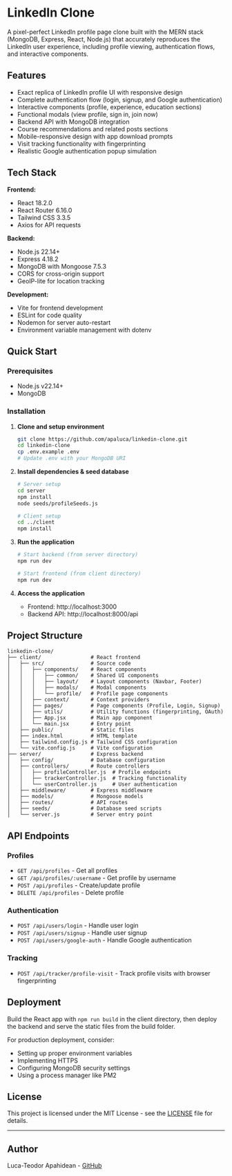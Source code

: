 # LinkedIn Clone

A pixel-perfect LinkedIn profile page clone built with the MERN stack (MongoDB, Express, React, Node.js) that accurately reproduces the LinkedIn user experience, including profile viewing, authentication flows, and interactive components.

## Features

- Exact replica of LinkedIn profile UI with responsive design
- Complete authentication flow (login, signup, and Google authentication)
- Interactive components (profile, experience, education sections)
- Functional modals (view profile, sign in, join now)
- Backend API with MongoDB integration
- Course recommendations and related posts sections
- Mobile-responsive design with app download prompts
- Visit tracking functionality with fingerprinting
- Realistic Google authentication popup simulation

## Tech Stack

**Frontend:**
- React 18.2.0
- React Router 6.16.0
- Tailwind CSS 3.3.5
- Axios for API requests

**Backend:**
- Node.js 22.14+
- Express 4.18.2
- MongoDB with Mongoose 7.5.3
- CORS for cross-origin support
- GeoIP-lite for location tracking

**Development:**
- Vite for frontend development
- ESLint for code quality
- Nodemon for server auto-restart
- Environment variable management with dotenv

## Quick Start

### Prerequisites
- Node.js v22.14+
- MongoDB

### Installation

1. **Clone and setup environment**
   ```bash
   git clone https://github.com/apaluca/linkedin-clone.git
   cd linkedin-clone
   cp .env.example .env
   # Update .env with your MongoDB URI
   ```

2. **Install dependencies & seed database**
   ```bash
   # Server setup
   cd server
   npm install
   node seeds/profileSeeds.js
   
   # Client setup
   cd ../client
   npm install
   ```

3. **Run the application**
   ```bash
   # Start backend (from server directory)
   npm run dev
   
   # Start frontend (from client directory)
   npm run dev
   ```

4. **Access the application**
   - Frontend: http://localhost:3000
   - Backend API: http://localhost:8000/api

## Project Structure

```
linkedin-clone/
├── client/                # React frontend
│   ├── src/               # Source code
│   │   ├── components/    # React components
│   │   │   ├── common/    # Shared UI components
│   │   │   ├── layout/    # Layout components (Navbar, Footer)
│   │   │   ├── modals/    # Modal components
│   │   │   └── profile/   # Profile page components
│   │   ├── context/       # Context providers
│   │   ├── pages/         # Page components (Profile, Login, Signup)
│   │   ├── utils/         # Utility functions (fingerprinting, OAuth)
│   │   ├── App.jsx        # Main app component
│   │   └── main.jsx       # Entry point
│   ├── public/            # Static files
│   ├── index.html         # HTML template
│   ├── tailwind.config.js # Tailwind CSS configuration
│   └── vite.config.js     # Vite configuration
├── server/                # Express backend
│   ├── config/            # Database configuration
│   ├── controllers/       # Route controllers
│   │   ├── profileController.js  # Profile endpoints
│   │   ├── trackerController.js  # Tracking functionality
│   │   └── userController.js     # User authentication
│   ├── middleware/        # Express middleware
│   ├── models/            # Mongoose models
│   ├── routes/            # API routes
│   ├── seeds/             # Database seed scripts
│   └── server.js          # Server entry point
```

## API Endpoints

### Profiles
- `GET /api/profiles` - Get all profiles
- `GET /api/profiles/:username` - Get profile by username
- `POST /api/profiles` - Create/update profile
- `DELETE /api/profiles` - Delete profile

### Authentication
- `POST /api/users/login` - Handle user login
- `POST /api/users/signup` - Handle user signup
- `POST /api/users/google-auth` - Handle Google authentication

### Tracking
- `POST /api/tracker/profile-visit` - Track profile visits with browser fingerprinting

## Deployment

Build the React app with `npm run build` in the client directory, then deploy the backend and serve the static files from the build folder.

For production deployment, consider:
- Setting up proper environment variables
- Implementing HTTPS
- Configuring MongoDB security settings
- Using a process manager like PM2

## License

This project is licensed under the MIT License - see the [LICENSE](LICENSE) file for details.

---

## Author

Luca-Teodor Apahidean - [GitHub](https://github.com/apaluca)